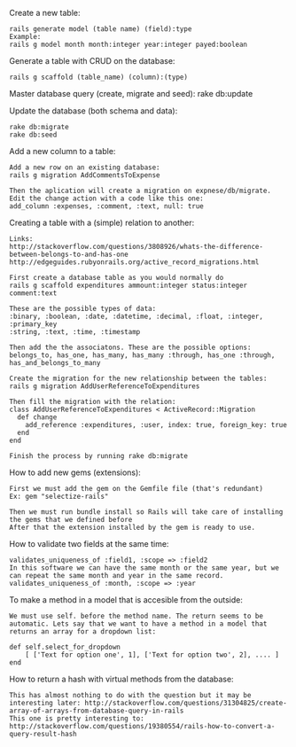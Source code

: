Create a new table:

    rails generate model (table name) (field):type
    Example:
    rails g model month month:integer year:integer payed:boolean

Generate a table with CRUD on the database:

    rails g scaffold (table_name) (column):(type)

Master database query (create, migrate and seed):
    rake db:update

Update the database (both schema and data):

    rake db:migrate
    rake db:seed

Add a new column to a table:

    Add a new row on an existing database:
    rails g migration AddCommentsToExpense

    Then the aplication will create a migration on expnese/db/migrate. Edit the change action with a code like this one:
    add_column :expenses, :comment, :text, null: true

Creating a table with a (simple) relation to another:

    Links:
    http://stackoverflow.com/questions/3808926/whats-the-difference-between-belongs-to-and-has-one
    http://edgeguides.rubyonrails.org/active_record_migrations.html

    First create a database table as you would normally do
    rails g scaffold expenditures ammount:integer status:integer comment:text

    These are the possible types of data:
    :binary, :boolean, :date, :datetime, :decimal, :float, :integer, :primary_key
    :string, :text, :time, :timestamp

    Then add the the associatons. These are the possible options:
    belongs_to, has_one, has_many, has_many :through, has_one :through, has_and_belongs_to_many

    Create the migration for the new relationship between the tables:
    rails g migration AddUserReferenceToExpenditures

    Then fill the migration with the relation:
    class AddUserReferenceToExpenditures < ActiveRecord::Migration
      def change
        add_reference :expenditures, :user, index: true, foreign_key: true
      end
    end

    Finish the process by running rake db:migrate

How to add new gems (extensions):

    First we must add the gem on the Gemfile file (that's redundant)
    Ex: gem "selectize-rails"

    Then we must run bundle install so Rails will take care of installing the gems that we defined before
    After that the extension installed by the gem is ready to use.

How to validate two fields at the same time:

    validates_uniqueness_of :field1, :scope => :field2
    In this software we can have the same month or the same year, but we can repeat the same month and year in the same record.
    validates_uniqueness_of :month, :scope => :year
    
    
To make a method in a model that is accesible from the outside:

    We must use self. before the method name. The return seems to be automatic. Lets say that we want to have a method in a model that returns an array for a dropdown list:
    
    def self.select_for_dropdown
        [ ['Text for option one', 1], ['Text for option two', 2], .... ]
    end
      
      
How to return a hash with virtual methods from the database:
    
    This has almost nothing to do with the question but it may be interesting later: http://stackoverflow.com/questions/31304825/create-array-of-arrays-from-database-query-in-rails
    This one is pretty interesting to: http://stackoverflow.com/questions/19380554/rails-how-to-convert-a-query-result-hash
    
    
      
